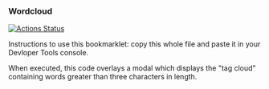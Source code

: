 
### Wordcloud

[![Actions Status](https://github.com/umaar/wordcloud/workflows/Node%20CI/badge.svg)](https://github.com/umaar/wordcloud/actions)

Instructions to use this bookmarklet: copy this whole file and paste it in your Devloper Tools console.

When executed, this code overlays a modal which displays the "tag cloud" containing words greater than three characters in length.
